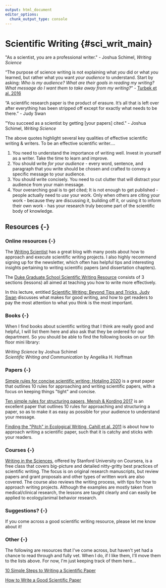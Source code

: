 ```yaml
---
output: html_document
editor_options:
  chunk_output_type: console
---
```




# Scientific Writing {#sci_writ_main}

"As a scientist, you are a professional writer." - Joshua Schimel, *Writing Science*

“The purpose of science writing is not explaining what *you* did or what *you* learned, but rather what you want *your audience* to understand. Start by asking: *Who is my audience? What are their goals in reading my writing? What message do I want them to take away from my writing?*” - [Turbek et al. 2016](https://doi.org/10.1002/bes2.1258)

“A scientific research paper is the product of erasure. It’s all that is left over after everything has been stripped off except for exactly what needs to be there.” - Judy Swan

"You succeed as a scientist by getting [your papers] cited." - Joshua Schimel, *Writing Science*

The above quotes highlight several key qualities of effective scientific writing & writers. To be an effective scientific writer....

1. You need to understand the importance of writing well. Invest in yourself as a writer. Take the time to learn and improve.
2. You should write *for your audience* - every word, sentence, and paragraph that you write should be chosen and crafted to convey a specific message to your audience.
3. You should write concisely. You need to cut clutter that will distract your audience from your main message.
4. Your overarching goal is to get cited; It is not enough to get published - people actually need to *use* your work. Only when others are citing your work - because they are discussing it, building off it, or using it to inform their own work - has your research truly become part of the scientific body of knowledge.

## Resources {-}

### Online resources {-}

The [Writing Scientist](https://writingscientist.com/) has a great blog with many posts about how to approach and execute scientific writing projects. I also highly recommend signing up for the newsletter, which often has helpful tips and interesting insights pertaining to writing scientific papers (and dissertation chapters).

The [Duke Graduate School Scientific Writing Resource](https://sites.duke.edu/scientificwriting/) consists of 3 sections (lessons) all aimed at teaching you how to write more effectively.

In this lecture, entitled [Scientific Writing: Beyond Tips and Tricks, Judy Swan](https://www.youtube.com/watch?v=jLPCdDp_LE0&ab_channel=PublicCommunicationforResearchers) discusses what makes for good writing, and how to get readers to pay the most attention to what you think is the most important.


### Books {-}

When I find books about scientific writing that I think are really good and helpful, I will list them here and also ask that they be ordered for our department. So you should be able to find the following books on our 5th floor mini library:

*Writing Science* by Joshua Schimel  
*Scientific Writing and Communication* by Angelika H. Hoffman

### Papers {-}

[Simple rules for concise scientific writing; Hotaling 2020](https://aslopubs.onlinelibrary.wiley.com/doi/10.1002/lol2.10165) is a great paper that outlines 10 rules for approaching and writing scientific papers, with a focus on keeping things "tight" and concise.

[Ten simple rules for structuring papers, Mensh & Kording 2017](https://journals.plos.org/ploscompbiol/article?id=10.1371/journal.pcbi.1005619#sec003) is an excellent paper that outlines 10 rules for approaching and structuring a paper, so as to make it as easy as possible for your audience to understand your message.

[Finding the "Pitch" in Ecological Writing, Cahill et al. 2011](https://esajournals.onlinelibrary.wiley.com/doi/full/10.1890/0012-9623-92.2.196) is about how to approach writing a scientific paper, such that it is catchy and sticks with your readers.


### Courses {-}

[Writing in the Sciences](https://www.coursera.org/learn/sciwrite), offered by Stanford University on Coursera, is a free class that covers big-picture and detailed nitty-gritty best practices of scientific writing. The focus is on original research manuscripts, but review papers and grant proposals and other types of written work are also covered. The course also reviews the writing process, with tips for how to approach writing projects. Although the examples are mostly taken from medical/clinical research, the lessons are taught clearly and can easily be applied to ecology/animal behavior research.


### Suggestions? {-}

If you come across a good scientific writing resource, please let me know about it!

### Other {-}

The following are resources that I've come across, but haven't yet had a chance to read through and fully vet. When I do, if I like them, I'll move them to the lists above. For now, I'm just keeping track of them here...

[10 Simple Steps to Writing a Scientific Paper](https://spie.org/news/photonics-focus/janfeb-2020/how-to-write-a-scientific-paper?SSO=1)

[How to Write a Good Scientific Paper](https://spie.org/samples/9781510619142.pdf)
